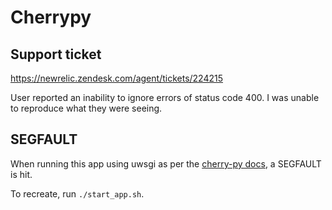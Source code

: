 # Cherrypy

## Support ticket

https://newrelic.zendesk.com/agent/tickets/224215

User reported an inability to ignore errors of status code 400. I was unable to
reproduce what they were seeing.


## SEGFAULT

When running this app using uwsgi as per the [cherry-py
docs](http://docs.cherrypy.org/en/latest/deploy.html#uwsgi), a SEGFAULT is hit.

To recreate, run `./start_app.sh`.
